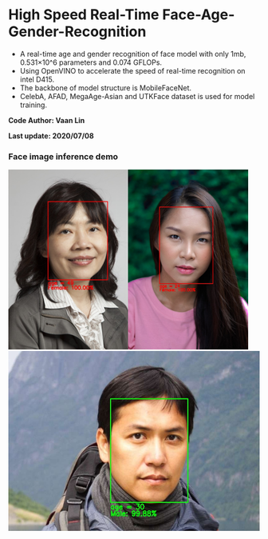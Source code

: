 # High Speed Real-Time Face-Age-Gender-Recognition
+ A real-time age and gender recognition of face model with only 1mb, 0.531×10^6 parameters and 0.074 GFLOPs.
+ Using OpenVINO to accelerate the speed of real-time recognition on intel D415.
+ The backbone of model structure is MobileFaceNet.
+ CelebA, AFAD, MegaAge-Asian and UTKFace dataset is used for model training.

**Code Author: Vaan Lin**

**Last update: 2020/07/08**
### Face image inference demo

​<img src="https://github.com/vaan2010/FaceAgeGenderRecognition/blob/master/Demo/Image/Results/1.jpg" height="360"/>
​<img src="https://github.com/vaan2010/FaceAgeGenderRecognition/blob/master/Demo/Image/Results/3.jpg" height="360"/>
​<img src="https://github.com/vaan2010/FaceAgeGenderRecognition/blob/master/Demo/Image/Results/2.jpg" height="360"/>
